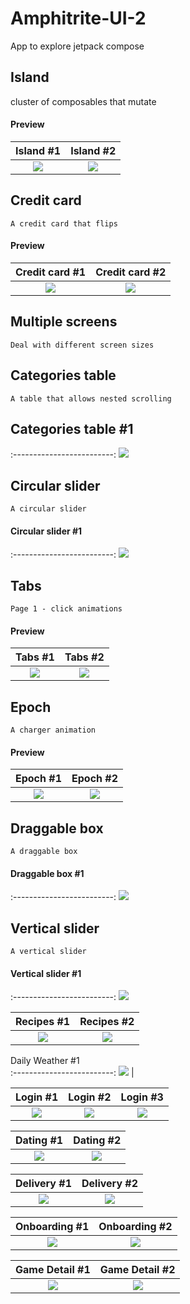 # Amphitrite-UI-2
App to explore jetpack compose 

## Island
    
   cluster of composables that mutate
   
#### Preview


Island #1            |  Island #2            
:-------------------------:|:----------------------------:
<img src="images/amphitrite_1.jpg">    |  <img src="images/amphitrite_2.jpg"> 


## Credit card

    A credit card that flips

#### Preview


Credit card #1            |  Credit card #2
:-------------------------:|:----------------------------:
<img src="images/amphitrite_3.jpg">    |  <img src="images/amphitrite_4.jpg">



## Multiple screens

    Deal with different screen sizes



## Categories table

    A table that allows nested scrolling


## Categories table #1            
:-------------------------:
<img src="images/amphitrite_5.jpg">   



## Circular slider

    A circular slider


#### Circular slider #1
:-------------------------:
<img src="images/amphitrite_6.jpg">



## Tabs

    Page 1 - click animations


#### Preview

Tabs #1            |  Tabs #2
:-------------------------:|:----------------------------:
<img src="images/amphitrite_7.jpg">    |  <img src="images/amphitrite_8.jpg">


## Epoch

    A charger animation


#### Preview

Epoch #1            |  Epoch #2
:-------------------------:|:----------------------------:
<img src="images/amphitrite_7.jpg">    |  <img src="images/amphitrite_8.jpg">



## Draggable box

    A draggable box


#### Draggable box #1
:-------------------------:
<img src="images/amphitrite_9.jpg">


## Vertical slider

    A vertical slider


#### Vertical slider #1
:-------------------------:
<img src="images/amphitrite_10.jpg">










Recipes #1            |  Recipes #2            
:-------------------------:|:----------------------------:
<img src="images/Recipes_1.jpg">    |  <img src="images/Recipes_2.jpg">   

Daily Weather #1                   
:-------------------------:
<img src="images/Daily_Weather_1.jpg">   |

Login #1            |  Login #2     |   Login #3
:-------------------------:|:----------------------------:|:----------------------------:
<img src="images/Login_1.jpg">    |  <img src="images/Login_2.jpg">  | <img src="images/Login_3.jpg">

Dating #1            |  Dating #2
:-------------------------:|:----------------------------:
<img src="images/Dating_1.jpg">    |  <img src="images/Dating_2.jpg">   

Delivery #1            |  Delivery #2
:-------------------------:|:----------------------------:
<img src="images/Delivery_1.jpg">    |  <img src="images/Delivery_2.jpg">

Onboarding #1            |  Onboarding #2
:-------------------------:|:----------------------------:
<img src="images/Onboarding_1.jpg">    |  <img src="images/Onboarding_2.jpg">   

Game Detail #1            |  Game Detail #2
:-------------------------:|:----------------------------:
<img src="images/Game_Detail_1.jpg">    |  <img src="images/Game_Detail_2.jpg">   

